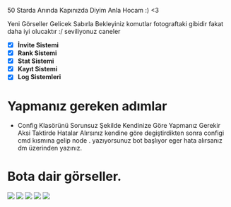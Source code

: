 50 Starda Anında Kapınızda Diyim Anla Hocam :) <3

Yeni Görseller Gelicek Sabırla Bekleyiniz komutlar fotograftaki gibidir fakat daha iyi olucaktır :/ seviliyonuz caneler 

- [x] **İnvite Sistemi**
- [x] **Rank Sistemi**
- [x] **Stat Sistemi**
- [x] **Kayıt Sistemi**
- [x] **Log Sistemleri**

# Yapmanız gereken adımlar

- Config Klasörünü Sorunsuz Şekilde Kendinize Göre Yapmanız Gerekir Aksi Taktirde Hatalar Alırsınız kendine göre degiştirdikten sonra configi cmd kısmına gelip node . yazıyorsunuz bot başlıyor eger hata alırsanız dm üzerinden yazınız.


# Bota dair görseller.
<img  src="https://cdn.discordapp.com/attachments/1097553839613288519/1103742312955248702/image.png">
<img  src="https://cdn.discordapp.com/attachments/1101241787655409664/1103756704673443910/image.png">
<img  src="https://cdn.discordapp.com/attachments/1101241787655409664/1103757413221404792/image.png">
<img  src="https://cdn.discordapp.com/attachments/1101241787655409664/1103758085488660561/image.png">
<img  src="https://media.discordapp.net/attachments/1097989540347658291/1101248438689091694/image.png?width=394&height=217">




